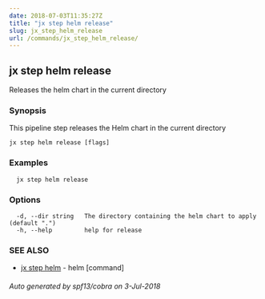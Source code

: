 ```yaml
---
date: 2018-07-03T11:35:27Z
title: "jx step helm release"
slug: jx_step_helm_release
url: /commands/jx_step_helm_release/
---
```

## jx step helm release

Releases the helm chart in the current directory

### Synopsis

This pipeline step releases the Helm chart in the current directory

```
jx step helm release [flags]
```

### Examples

```
  jx step helm release
```

### Options

```
  -d, --dir string   The directory containing the helm chart to apply (default ".")
  -h, --help         help for release
```

### SEE ALSO

* [jx step helm](/commands/jx_step_helm/)	 - helm [command]

###### Auto generated by spf13/cobra on 3-Jul-2018

